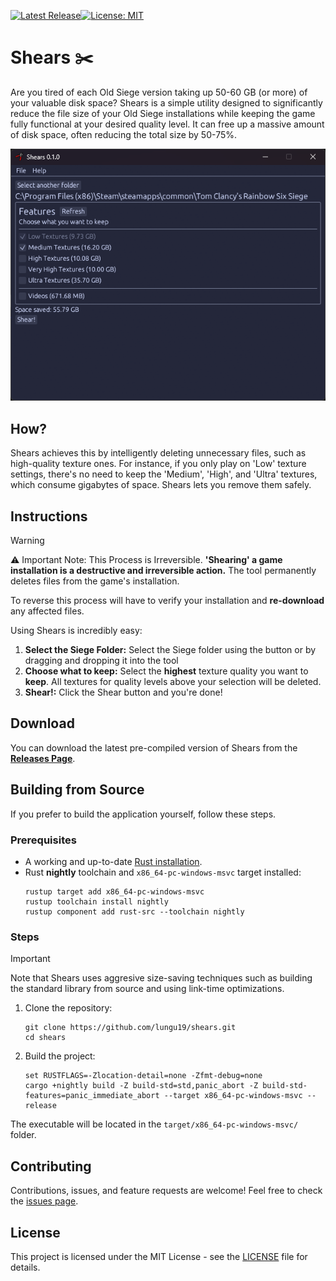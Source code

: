 ﻿[![Latest Release](https://img.shields.io/github/v/release/lungu19/shears)](https://github.com/lungu19/Shears/releases)[![License: MIT](https://img.shields.io/badge/License-MIT-yellow.svg)](https://opensource.org/licenses/MIT)

# Shears ✂️
Are you tired of each Old Siege version taking up 50-60 GB (or more) of your valuable disk space? Shears is a simple utility designed to significantly reduce the file size of your Old Siege installations while keeping the game fully functional at your desired quality level. It can free up a massive amount of disk space, often reducing the total size by 50-75%.

![Shears](https://raw.githubusercontent.com/lungu19/shears/refs/heads/main/assets/screenshot1.png)

## How?
Shears achieves this by intelligently deleting unnecessary files, such as high-quality texture ones. For instance, if you only play on 'Low' texture settings, there's no need to keep the 'Medium', 'High', and 'Ultra' textures, which consume gigabytes of space. Shears lets you remove them safely.

## Instructions
> [!WARNING]
> ⚠️ Important Note: This Process is Irreversible.
> **'Shearing' a game installation is a destructive and irreversible action.** The tool permanently deletes files from the game's installation.
>
> To reverse this process will have to verify your installation and **re-download** any affected files.

Using Shears is incredibly easy:
 1. **Select  the Siege Folder:** Select the Siege folder using the button or by dragging and dropping it into the tool
 2. **Choose what to keep:** Select the **highest** texture quality you want to **keep**. All textures for quality levels above your selection will be deleted. 
 3. **Shear!:** Click the Shear button and you're done!

## Download

You can download the latest pre-compiled version of Shears from the [**Releases Page**](https://github.com/lungu19/shears/releases).

## Building from Source

If you prefer to build the application yourself, follow these steps.

### Prerequisites

- A working and up-to-date [Rust installation](https://www.rust-lang.org/tools/install).
- Rust **nightly** toolchain and `x86_64-pc-windows-msvc` target installed:
	```batch
	rustup target add x86_64-pc-windows-msvc
	rustup toolchain install nightly
	rustup component add rust-src --toolchain nightly
	```

### Steps
> [!IMPORTANT]
> Note that Shears uses aggresive size-saving techniques such as building the standard library from source and using link-time optimizations.
1.  Clone the repository:
    ```batch
    git clone https://github.com/lungu19/shears.git
    cd shears
    ```
2.  Build the project:

	```batch
	set RUSTFLAGS=-Zlocation-detail=none -Zfmt-debug=none
	cargo +nightly build -Z build-std=std,panic_abort -Z build-std-features=panic_immediate_abort --target x86_64-pc-windows-msvc --release
	```

The executable will be located in the `target/x86_64-pc-windows-msvc/` folder.

## Contributing

Contributions, issues, and feature requests are welcome! Feel free to check the [issues page](https://github.com/lungu19/shears/issues).

## License

This project is licensed under the MIT License - see the [LICENSE](https://github.com/lungu19/shears/LICENSE) file for details.
